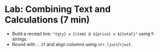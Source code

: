 # Lab: Combining Text and Calculations (7 min)
- Build a receipt line: `"{qty} x {item} @ ${price} = ${total}"` using f-strings.
- Round with `:.2f` and align columns using `str.ljust`/`rjust`.
